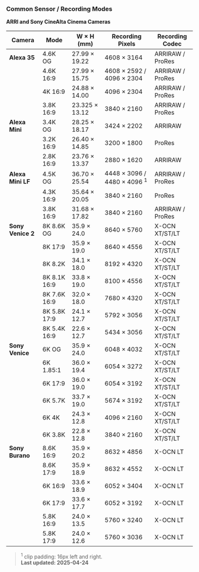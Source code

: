 ### Common Sensor / Recording Modes<br>
**ARRI and Sony CineAlta Cinema Cameras**

| Camera           | Mode      | W × H (mm)     | Recording Pixels            | Recording Codec       |
|------------------|-----------|----------------|-----------------------------|-----------------------|
| **Alexa 35**     | 4.6K OG   | 27.99 × 19.22  | 4608 × 3164                 | ARRIRAW / ProRes      |
|                  | 4.6K 16:9 | 27.99 × 15.75  | 4608 × 2592 / 4096 × 2304   | ARRIRAW / ProRes      |
|                  | 4K 16:9   | 24.88 × 14.00  | 4096 × 2304                 | ARRIRAW / ProRes      |
|                  | 3.8K 16:9 | 23.325 × 13.12 | 3840 × 2160                 | ARRIRAW / ProRes      |
| **Alexa Mini**   | 3.4K OG   | 28.25 × 18.17  | 3424 × 2202                 | ARRIRAW               |
|                  | 3.2K 16:9 | 26.40 × 14.85  | 3200 × 1800                 | ProRes                |
|                  | 2.8K 16:9 | 23.76 × 13.37  | 2880 × 1620                 | ARRIRAW               |
| **Alexa Mini LF**| 4.5K OG   | 36.70 × 25.54  | 4448 × 3096 / 4480 × 4096 <sup>1</sup>  | ARRIRAW / ProRes      |
|                  | 4.3K 16:9 | 35.64 × 20.05  | 3840 × 2160                 | ProRes                |
|                  | 3.8K 16:9 | 31.68 × 17.82  | 3840 × 2160                 | ARRIRAW / ProRes      |
| **Sony Venice 2**| 8K 8.6K OG| 35.9 × 24.0    | 8640 × 5760                 | X-OCN XT/ST/LT        |
|                  | 8K 17:9   | 35.9 × 19.0    | 8640 × 4556                 | X-OCN XT/ST/LT        |
|                  | 8K 8.2K   | 34.1 × 18.0    | 8192 × 4320                 | X-OCN XT/ST/LT        |
|                  | 8K 8.1K 16:9 | 33.8 × 19.0  | 8100 × 4556                 | X-OCN XT/ST/LT        |
|                  | 8K 7.6K 16:9 | 32.0 × 18.0  | 7680 × 4320                 | X-OCN XT/ST/LT        |
|                  | 8K 5.8K 17:9 | 24.1 × 12.7  | 5792 × 3056                 | X-OCN XT/ST/LT        |
|                  | 8K 5.4K 16:9 | 22.6 × 12.7  | 5434 × 3056                 | X-OCN XT/ST/LT        |
| **Sony Venice**  | 6K OG     | 35.9 × 24.0    | 6048 × 4032                 | X-OCN XT/ST/LT        |
|                  | 6K 1.85:1 | 36.0 × 19.4    | 6054 × 3272                 | X-OCN XT/ST/LT        |
|                  | 6K 17:9   | 36.0 × 19.0    | 6054 × 3192                 | X-OCN XT/ST/LT        |
|                  | 6K 5.7K   | 33.7 × 19.0    | 5674 × 3192                 | X-OCN XT/ST/LT        |
|                  | 6K 4K     | 24.3 × 12.8    | 4096 × 2160                 | X-OCN XT/ST/LT        |
|                  | 6K 3.8K   | 22.8 × 12.8    | 3840 × 2160                 | X-OCN XT/ST/LT        |
| **Sony Burano**  | 8.6K 16:9 | 35.9 × 20.2    | 8632 × 4856                 | X-OCN LT              |
|                  | 8.6K 17:9 | 35.9 × 18.9    | 8632 × 4552                 | X-OCN LT              |
|                  | 6K 16:9   | 33.6 × 18.9    | 6052 × 3404                 | X-OCN LT              |
|                  | 6K 17:9   | 33.6 × 17.7    | 6052 × 3192                 | X-OCN LT              |
|                  | 5.8K 16:9 | 24.0 × 13.5    | 5760 × 3240                 | X-OCN LT              |
|                  | 5.8K 17:9 | 24.0 × 12.6    | 5760 × 3036                 | X-OCN LT              |

> <sup>1</sup> clip padding: 16px left and right.<br>
> **Last updated: 2025-04-24**
